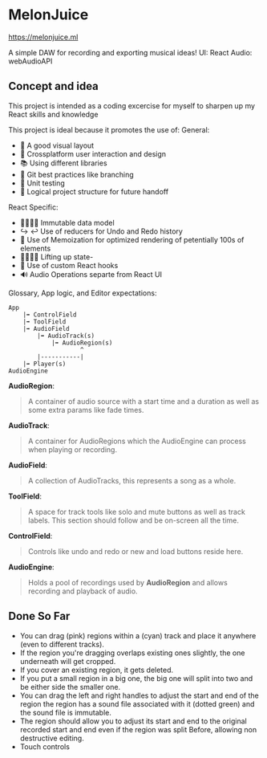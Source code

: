 # MelonJuice

https://melonjuice.ml

A simple DAW for recording and exporting musical ideas!
UI: React
Audio: webAudioAPI 

## Concept and idea
This project is intended as a coding excercise for myself to sharpen up my React skills and knowledge

This project is ideal because it promotes the use of:
General:
- 👀 A good visual layout
- 🔀 Crossplatform user interaction and design
- 📚 Using different libraries
- 🌳 Git best practices like branching
- 🧪 Unit testing
- 🧠 Logical project structure for future handoff

React Specific:
- 🙅‍♂️🙅‍♀️  Immutable data model
- ↪ ↩ Use of reducers for Undo and Redo history
- 📝 Use of Memoization for optimized rendering of petentially 100s of elements
- 🏋️‍♀️🏋️‍♂️ Lifting up state- 
- 🎣 Use of custom React hooks
- 🔊 Audio Operations separte from React UI


Glossary, App logic, and Editor expectations:

```
App                        
    |➡ ControlField
    |➡ ToolField
    |➡ AudioField
        |➡ AudioTrack(s)
            |➡ AudioRegion(s)  
                    ^
        |-----------|
    |➡ Player(s)
AudioEngine
```

**AudioRegion**:
>A container of audio source with a 
start time and a duration as well 
as some extra params like fade times.

**AudioTrack**:
>A container for AudioRegions which the AudioEngine can process when playing or recording.

**AudioField**:
>A collection of AudioTracks, this represents a song as a whole.

**ToolField**:
> A space for track tools like solo and mute buttons as well as track labels. This section should follow and be on-screen all the time.

**ControlField**:
>Controls like undo and redo or new and load buttons reside here.

**AudioEngine**:
>Holds a pool of recordings used by **AudioRegion** and allows recording and playback of audio. 

## Done So Far
- You can drag (pink) regions within a (cyan) track and place it anywhere (even to different tracks).
- If the region you're dragging overlaps existing ones slightly, the one underneath will get cropped.
- If you cover an existing region, it gets deleted.
- If you put a small region in a big one, the big one will split into two and be either side the smaller one.
- You can drag the left and right handles to adjust the start and end of the region
the region has a sound file associated with it (dotted green) and the sound file is immutable.
- The region should allow you to adjust its start and end to the original recorded start and end even if the region was split
Before, allowing non destructive editing.
- Touch controls